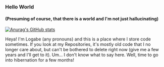 ### Hello World
#### (Presuming of course, that there is a world and I'm not just hallucinating)
[![Anurag's GitHub stats](https://github-readme-stats.vercel.app/api?username=logabe&theme=dark)](https://github.com/anuraghazra/github-readme-stats)

Heya! I'm Logabe (any pronouns) and this is a place where I store code sometimes.
If you look at my Repositories, it's mostly old code that I no longer care about, but can't be bothered to delete right now (give me a few years and I'll get to it). Um... I don't know what to say here. Well, time to go into hibernation for a few months!
<!--
**Logabe/Logabe** is a ✨ _special_ ✨ repository because its `README.md` (this file) appears on your GitHub profile.

Here are some ideas to get you started:

- 🔭 I’m currently working on ...
- 🌱 I’m currently learning ...
- 👯 I’m looking to collaborate on ...
- 🤔 I’m looking for help with ...
- 💬 Ask me about ...
- 📫 How to reach me: ...
- 😄 Pronouns: ...
- ⚡ Fun fact: ...
-->
